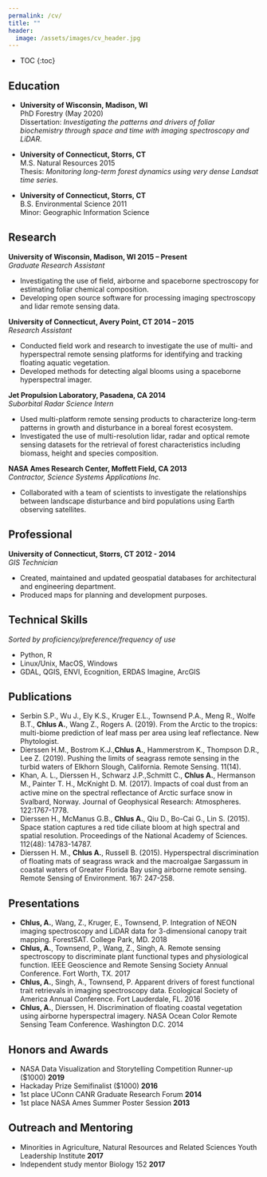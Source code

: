 ```yaml
---
permalink: /cv/
title: ""
header:
  image: /assets/images/cv_header.jpg
---
```


- TOC
{:toc}


## Education

- **University of Wisconsin, Madison, WI**  
	PhD Forestry (May 2020)  
	Dissertation: *Investigating the patterns and drivers of foliar biochemistry through space and time with 
	imaging spectroscopy and LiDAR.*  
	
- **University of Connecticut, Storrs, CT**  
	M.S. Natural Resources 2015   
	Thesis: *Monitoring long-term forest dynamics using very dense Landsat time series.*  
	
- **University of Connecticut, Storrs, CT**  
	B.S. Environmental Science 2011  
	Minor: Geographic Information Science  

## Research 
**University of Wisconsin, Madison, WI					              	          2015 – Present**  
  *Graduate Research Assistant*  
  - Investigating the use of field, airborne and spaceborne spectroscopy for estimating foliar chemical composition.  
  - Developing open source software for processing imaging spectroscopy and lidar remote sensing data.

**University of Connecticut, Avery Point, CT							2014 – 2015**  
  *Research Assistant*  
  - Conducted field work and research to investigate the use of multi- and hyperspectral remote
	sensing platforms for identifying and tracking floating aquatic vegetation.  
  - Developed methods for detecting algal blooms using a spaceborne hyperspectral imager.

**Jet Propulsion Laboratory, Pasadena, CA								2014**  
  *Suborbital Radar Science Intern*								   
  - Used multi-platform remote sensing products to characterize long-term patterns in growth and
	disturbance in a boreal forest ecosystem.  
  - Investigated the use of multi-resolution lidar, radar
	and optical remote sensing datasets for the retrieval of forest characteristics including biomass,
	height and species composition.

**NASA Ames Research Center, Moffett Field, CA							2013**  
  *Contractor, Science Systems Applications Inc.*  
  - Collaborated with a team of scientists to investigate the relationships between landscape
	disturbance and bird populations using Earth observing satellites.


## Professional 
**University of Connecticut, Storrs, CT 2012 - 2014**  
*GIS Technician*  
- Created, maintained and updated geospatial databases for architectural and engineering department.
- Produced maps for planning and development purposes.

## Technical Skills
*Sorted by proficiency/preference/frequency of use*  
- Python, R  
- Linux/Unix, MacOS, Windows  
- GDAL, QGIS, ENVI, Ecognition, ERDAS Imagine, ArcGIS  
	
## Publications
- Serbin S.P., Wu J., Ely K.S., Kruger E.L., Townsend P.A., Meng R., Wolfe B.T., **Chlus A.**, Wang Z.,
Rogers A. (2019). From the Arctic to the tropics: multi-biome prediction of leaf mass per area using
leaf reflectance. New Phytologist.  
- Dierssen H.M., Bostrom K.J.,**Chlus A.**, Hammerstrom K., Thompson D.R., Lee Z. (2019). Pushing
the limits of seagrass remote sensing in the turbid waters of
Elkhorn Slough, California. Remote Sensing. 11(14).  
-  Khan, A. L., Dierssen H., Schwarz J.P.,Schmitt C., **Chlus A.**, Hermanson M., Painter T. H.,
McKnight D. M. (2017). Impacts of coal dust from an active mine on the spectral reﬂectance of Arctic
surface snow in Svalbard, Norway. Journal of Geophysical Research: Atmospheres. 122:1767-1778.  
-  Dierssen H., McManus G.B., **Chlus A.**, Qiu D., Bo-Cai G., Lin S. (2015). Space station captures a
red tide ciliate bloom at high spectral and spatial resolution. Proceedings of the National Academy
of Sciences. 112(48): 14783-14787.  
-  Dierssen H. M., **Chlus A.**, Russell B. (2015). Hyperspectral
discrimination of floating mats of seagrass wrack and the macroalgae Sargassum in coastal waters of
Greater Florida Bay using airborne remote sensing. Remote Sensing of Environment. 167: 247-258.

## Presentations

- **Chlus, A.**, Wang, Z., Kruger, E., Townsend, P. Integration of NEON imaging spectroscopy and LiDAR data for 3-dimensional canopy trait mapping. ForestSAT. College Park, MD. 2018  
- **Chlus, A.**, Townsend, P., Wang, Z., Singh, A. Remote sensing spectroscopy to discriminate plant functional types and physiological function. IEEE Geoscience and Remote Sensing Society Annual Conference. Fort Worth, TX. 2017  
- **Chlus, A.**, Singh, A., Townsend, P. Apparent drivers of forest functional trait retrievals in imaging spectroscopy data. Ecological Society of America Annual Conference. Fort Lauderdale, FL. 2016  
- **Chlus, A.**, Dierssen, H. Discrimination of floating coastal vegetation using airborne
  hyperspectral imagery. NASA Ocean Color Remote Sensing Team Conference. Washington D.C. 2014


## Honors and Awards
       
- NASA Data Visualization and Storytelling Competition Runner-up ($1000)   **2019**  
- Hackaday Prize Semifinalist ($1000)							           **2016**  
- 1st place UConn CANR Graduate Research Forum 						       **2014**  
- 1st place NASA Ames Summer Poster Session 						       **2013**  

## Outreach and Mentoring
-  Minorities in Agriculture, Natural Resources and Related Sciences Youth Leadership Institute **2017**  
-  Independent study mentor Biology 152  **2017**  

